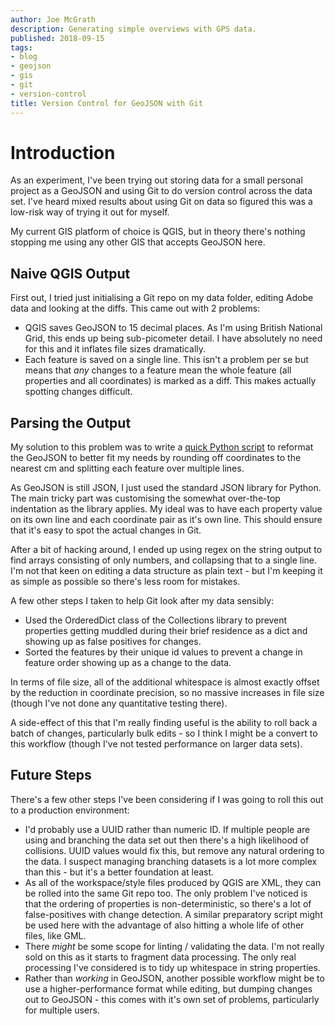 ```yaml
---
author: Joe McGrath
description: Generating simple overviews with GPS data.
published: 2018-09-15
tags:
- blog
- geojson
- gis
- git
- version-control
title: Version Control for GeoJSON with Git
---
```


# Introduction

As an experiment, I've been trying out storing data for a small personal project as a GeoJSON and using Git to do version control across the data set. I've heard mixed results about using Git on data so figured this was a low-risk way of trying it out for myself.

My current GIS platform of choice is QGIS, but in theory there's nothing stopping me using any other GIS that accepts GeoJSON here.

## Naive QGIS Output

First out, I tried just initialising a Git repo on my data folder, editing Adobe data and looking at the diffs. This came out with 2 problems:

* QGIS saves GeoJSON to 15 decimal places. As I'm using British National Grid, this ends up being sub-picometer detail. I have absolutely no need for this and it inflates file sizes dramatically.
* Each feature is saved on a single line. This isn't a problem per se but means that *any* changes to a feature mean the whole feature (all properties and all coordinates) is marked as a diff. This makes actually spotting changes difficult.

## Parsing the Output

My solution to this problem was to write a [quick Python script](https://github.com/JosephMcGrath/Misc-scripts/blob/master/python_3/reformat_geojson/reformat_geojson.py) to reformat the GeoJSON to better fit my needs by rounding off coordinates to the nearest cm and splitting each feature over multiple lines.

As GeoJSON is still JSON, I just used the standard JSON library for Python. The main tricky part was customising the somewhat over-the-top indentation as the library applies. My ideal was to have each property value on its own line and each coordinate pair as it's own line. This should ensure that it's easy to spot the actual changes in Git.

After a bit of hacking around, I ended up using regex on the string output to find arrays consisting of only numbers, and collapsing that to a single line. I'm not that keen on editing a data structure as plain text - but I'm keeping it as simple as possible so there's less room for mistakes.

A few other steps I taken to help Git look after my data sensibly:

* Used the OrderedDict class of the Collections library to prevent properties getting muddled during their brief residence as a dict and showing up as false positives for changes.
* Sorted the features by their unique id values to prevent a change in feature order showing up as a change to the data.

In terms of file size, all of the additional whitespace is almost exactly offset by the reduction in coordinate precision, so no massive increases in file size (though I've not done any quantitative testing there).

A side-effect of this that I'm really finding useful is the ability to roll back a batch of changes, particularly bulk edits - so I think I might be a convert to this workflow (though I've not tested performance on larger data sets).

## Future Steps

There's a few other steps I've been considering if I was going to roll this out to a production environment:

* I'd probably use a UUID rather than numeric ID. If multiple people are using and branching the data set out then there's a high likelihood of collisions. UUID values would fix this, but remove any natural ordering to the data. I suspect managing branching datasets is a lot more complex than this - but it's a better foundation at least.
* As all of the workspace/style files produced by QGIS are XML, they can be rolled into the same Git repo too. The only problem I've noticed is that the ordering of properties is non-deterministic, so there's a lot of false-positives with change detection. A similar preparatory script might be used here with the advantage of also hitting a whole life of other files, like GML.
* There *might* be some scope for linting / validating the data. I'm not really sold on this as it starts to fragment data processing. The only real processing I've considered is to tidy up whitespace in string properties.
* Rather than *working* in GeoJSON, another possible workflow might be to use a higher-performance format while editing, but dumping changes out to GeoJSON - this comes with it's own set of problems, particularly for multiple users.
